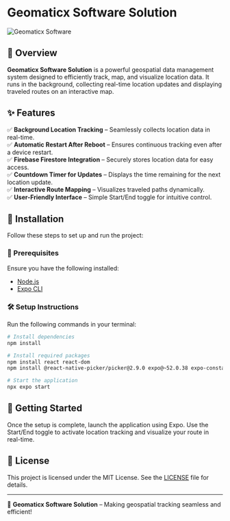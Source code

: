 # Geomaticx Software Solution

![Geomaticx Software](https://via.placeholder.com/1000x300.png?text=Geomaticx+Software+Solution)

## 🚀 Overview
**Geomaticx Software Solution** is a powerful geospatial data management system designed to efficiently track, map, and visualize location data. It runs in the background, collecting real-time location updates and displaying traveled routes on an interactive map.

## ✨ Features
✅ **Background Location Tracking** – Seamlessly collects location data in real-time.  
✅ **Automatic Restart After Reboot** – Ensures continuous tracking even after a device restart.  
✅ **Firebase Firestore Integration** – Securely stores location data for easy access.  
✅ **Countdown Timer for Updates** – Displays the time remaining for the next location update.  
✅ **Interactive Route Mapping** – Visualizes traveled paths dynamically.  
✅ **User-Friendly Interface** – Simple Start/End toggle for intuitive control.  

## 📌 Installation
Follow these steps to set up and run the project:

### 🔧 Prerequisites
Ensure you have the following installed:
- [Node.js](https://nodejs.org/)
- [Expo CLI](https://expo.dev/tools)

### 🛠 Setup Instructions
Run the following commands in your terminal:

```sh
# Install dependencies
npm install

# Install required packages
npm install react react-dom
npm install @react-native-picker/picker@2.9.0 expo@~52.0.38 expo-constants@~17.0.8 expo-font@~13.0.4 expo-router@~4.0.19 expo-splash-screen@~0.29.22 react-native@0.76.7 react-native-gesture-handler@~2.20.2 react-native-screens@~4.4.0 react-native-svg@15.8.0

# Start the application
npx expo start
```

## 🚀 Getting Started
Once the setup is complete, launch the application using Expo. Use the Start/End toggle to activate location tracking and visualize your route in real-time.

## 📝 License
This project is licensed under the MIT License. See the [LICENSE](LICENSE) file for details.

---
🎯 **Geomaticx Software Solution** – Making geospatial tracking seamless and efficient!
